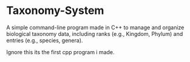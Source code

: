 # Taxonomy-System

A simple command-line program made in C++ to manage and organize biological taxonomy data, including ranks (e.g., Kingdom, Phylum) and entries (e.g., species, genera).

Ignore this its the first cpp program i made.
